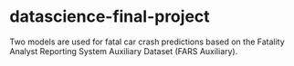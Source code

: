 # datascience-final-project
Two models are used for fatal car crash predictions based on the Fatality Analyst Reporting System Auxiliary Dataset (FARS Auxiliary).
